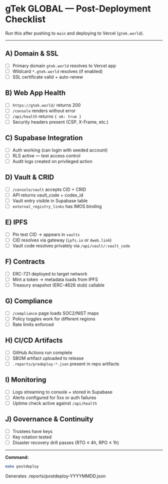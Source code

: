 # gTek GLOBAL — Post-Deployment Checklist

Run this after pushing to `main` and deploying to Vercel (`gtek.world`).

---

## A) Domain & SSL

- [ ] Primary domain `gtek.world` resolves to Vercel app
- [ ] Wildcard `*.gtek.world` resolves (if enabled)
- [ ] SSL certificate valid + auto-renew

## B) Web App Health

- [ ] `https://gtek.world/` returns 200
- [ ] `/console` renders without error
- [ ] `/api/health` returns `{ ok: true }`
- [ ] Security headers present (CSP, X-Frame, etc.)

## C) Supabase Integration

- [ ] Auth working (can login with seeded account)
- [ ] RLS active — test access control
- [ ] Audit logs created on privileged action

## D) Vault & CRID

- [ ] `/console/vault` accepts CID + CRID
- [ ] API returns vault_code + codex_id
- [ ] Vault entry visible in Supabase table
- [ ] `external_registry_links` has IMOS binding

## E) IPFS

- [ ] Pin test CID → appears in `vaults`
- [ ] CID resolves via gateway (`ipfs.io` or `dweb.link`)
- [ ] Vault code resolves privately via `/api/vault/:vault_code`

## F) Contracts

- [ ] ERC-721 deployed to target network
- [ ] Mint a token → metadata loads from IPFS
- [ ] Treasury snapshot (ERC-4626 stub) callable

## G) Compliance

- [ ] `/compliance` page loads SOC2/NIST maps
- [ ] Policy toggles work for different regions
- [ ] Rate limits enforced

## H) CI/CD Artifacts

- [ ] GitHub Actions run complete
- [ ] SBOM artifact uploaded to release
- [ ] `.reports/predeploy-*.json` present in repo artifacts

## I) Monitoring

- [ ] Logs streaming to console + stored in Supabase
- [ ] Alerts configured for 5xx or auth failures
- [ ] Uptime check active against `/api/health`

## J) Governance & Continuity

- [ ] Trustees have keys
- [ ] Key rotation tested
- [ ] Disaster recovery drill passes (RTO ≤ 4h, RPO ≤ 1h)

---

**Command:**  

```bash
make postdeploy
```

Generates .reports/postdeploy-YYYYMMDD.json
